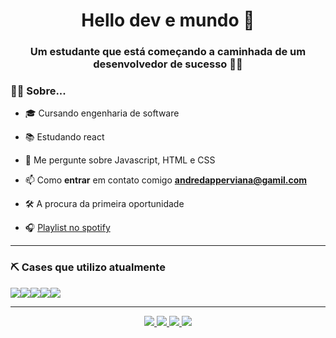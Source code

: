 <h1 align="center">Hello dev e mundo 👋</h1>
<h3 align="center">Um estudante que está começando a caminhada de um desenvolvedor de sucesso  🚀🚀 </h3>

### 👦🏻  Sobre...
- 🎓 Cursando engenharia de software  

- 📚 Estudando react 

- 💬 Me pergunte sobre Javascript, HTML e CSS 

- 📫 Como **entrar** em contato comigo **andredapperviana@gamil.com**

- 🛠 A procura da primeira oportunidade 

- 🎧 <a href="https://open.spotify.com/playlist/6iRylA8BkuzqsBRrDApGjO?si=1636202191604245">Playlist no spotify</a>

<hr/>

### ⛏ Cases que utilizo atualmente 

<img src="https://img.shields.io/badge/HTML5-E34F26?style=for-the-badge&logo=html5&logoColor=white"><img src="https://img.shields.io/badge/CSS3-1572B6?style=for-the-badge&logo=css3&logoColor=white"><img src="https://img.shields.io/badge/JavaScript-F7DF1E?style=for-the-badge&logo=javascript&logoColor=black"><img src="https://img.shields.io/badge/Visual_Studio_Code-0078D4?style=for-the-badge&logo=visual%20studio%20code&logoColor=white"><img src="https://img.shields.io/badge/Windows-0078D6?style=for-the-badge&logo=windows&logoColor=whit">

<hr/>

<p align="center">
    <a href="https://www.instagram.com/andre_gust_viana/" target="blank">
        <img src="https://img.shields.io/badge/Instagram-E4405F?style=for-the-badge&logo=instagram&logoColor=white">
    </a>
    <a href="https://www.linkedin.com/in/andr%C3%A9-viana-133353190/" target="blank">
    <img src="https://img.shields.io/badge/LinkedIn-0077B5?style=for-the-badge&logo=linkedin&logoColor=white">
    </a>
    <a href="https://twitter.com/andregustviana" target="blank">
        <img src="https://img.shields.io/badge/Twitter-1DA1F2?style=for-the-badge&logo=twitter&logoColor=white">
    </a>
    <a href="https://www.facebook.com/andre.dapper.121 target="blank"">
        <img src="https://img.shields.io/badge/Facebook-1877F2?style=for-the-badge&logo=facebook&logoColor=white">
    </a>
</p>

